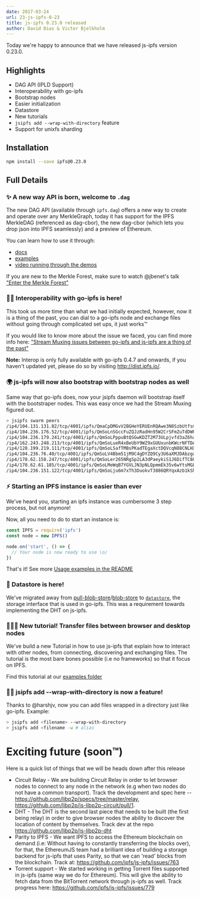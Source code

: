 ```yaml
---
date: 2017-03-24
url: 23-js-ipfs-0-23
title: js-ipfs 0.23.0 released
author: David Dias & Victor Bjelkholm
---
```


Today we're happy to announce that we have released js-ipfs version 0.23.0.

## Highlights

* DAG API (IPLD Support)
* Interoperability with go-ipfs
* Bootstrap nodes
* Easier initialization
* Datastore
* New tutorials
* `jsipfs add --wrap-with-directory` feature
* Support for unixfs sharding

## Installation

```bash
npm install --save ipfs@0.23.0
```

## Full Details

### ✨ A new way API is born, welcome to `.dag`

The new DAG API (available through `ipfs.dag`) offers a new way to create and operate over any MerkleGraph, today it has support for the IPFS MerkleDAG (referenced as dag-cbor), the new dag-cbor (which lets you drop json into IPFS seamlessly) and a preview of Ethereum.

You can learn how to use it through:
- [docs](https://github.com/ipfs/interface-ipfs-core/tree/master/API/dag#dag-api)
- [examples](https://github.com/ipfs/js-ipfs/tree/master/examples/dag#create-and-resolve-through-graphs-with-the-dag-api)
- [video running through the demos](https://www.youtube.com/watch?v=drULwJ_ZDRQ)

If you are new to the Merkle Forest, make sure to watch @jbenet's talk ["Enter the Merkle Forest"](https://www.youtube.com/watch?v=Bqs_LzBjQyk)

### 🙌🏽 Interoperability with go-ipfs is here!

This took us more time than what we had initially expected, however, now it is a thing of the past, you can dial to a go-ipfs node and exchange files without going through complicated set ups, it just works™

If you would like to know more about the issue we faced, you can find more info here: ["Stream Muxing issues between go-ipfs and js-ipfs are a thing of the past"](https://github.com/ipfs/js-ipfs/issues/721)

**Note:** Interop is only fully available with go-ipfs 0.4.7 and onwards, if you haven't updated yet, please do so by visiting http://dist.ipfs.io/.

### 🌍 js-ipfs will now also bootstrap with bootstrap nodes as well

Same way that go-ipfs does, now your jsipfs daemon will bootstrap itself with the bootstraper nodes. This was easy once we had the Stream Muxing figured out.

```sh
> jsipfs swarm peers
/ip4/104.131.131.82/tcp/4001/ipfs/QmaCpDMGvV2BGHeYERUEnRQAwe3N8SzbUtfsmvsqQLuvuJ
/ip4/104.236.176.52/tcp/4001/ipfs/QmSoLnSGccFuZQJzRadHn95W2CrSFmZuTdDWP8HXaHca9z
/ip4/104.236.179.241/tcp/4001/ipfs/QmSoLPppuBtQSGwKDZT2M73ULpjvfd3aZ6ha4oFGL1KrGM
/ip4/162.243.248.213/tcp/4001/ipfs/QmSoLueR4xBeUbY9WZ9xGUUxunbKWcrNFTDAadQJmocnWm
/ip4/128.199.219.111/tcp/4001/ipfs/QmSoLSafTMBsPKadTEgaXctDQVcqN88CNLHXMkTNwMKPnu
/ip4/104.236.76.40/tcp/4001/ipfs/QmSoLV4Bbm51jM9C4gDYZQ9Cy3U6aXMJDAbzgu2fzaDs64
/ip4/178.62.158.247/tcp/4001/ipfs/QmSoLer265NRgSp2LA3dPaeykiS1J6DifTC88f5uVQKNAd
/ip4/178.62.61.185/tcp/4001/ipfs/QmSoLMeWqB7YGVLJN3pNLQpmmEk35v6wYtsMGLzSr5QBU3
/ip4/104.236.151.122/tcp/4001/ipfs/QmSoLju6m7xTh3DuokvT3886QRYqxAzb1kShaanJgW36yx
```

### ⚡️ Starting an IPFS instance is easier than ever

We've heard you, starting an ipfs instance was cumbersome 3 step process, but not anymore!

Now, all you need to do to start an instance is:

```javascript
const IPFS = require('ipfs')
const node = new IPFS()

node.on('start', () => {
  // Your node is now ready to use \o/
})
```

That's it! See more [Usage examples in the README](https://github.com/ipfs/js-ipfs#ipfs-core-use-ipfs-as-a-module)

### 💾 Datastore is here!

We've migrated away from [pull-blob-store](https://github.com/ipfs/interface-pull-blob-store)/[blob-store](https://github.com/maxogden/abstract-blob-store) to [`datastore`](https://github.com/ipfs/interface-datastore), the storage interface that is used in go-ipfs. This was a requirement towards implementing the DHT on js-ipfs.

### 👩🏽‍🏫 New tutorial! Transfer files between browser and desktop nodes

We've build a new Tutorial in how to use js-ipfs that explain how to interact with other nodes, from connecting, discovering and exchanging files. The tutorial is the most bare bones possible (i.e no frameworks) so that it focus on IPFS.

Find this tutorial at our [examples folder](https://github.com/ipfs/js-ipfs/tree/master/examples/transfer-files)

### 👏🏽 jsipfs add --wrap-with-directory is now a feature!

Thanks to @harshjv, now you can add files wrapped in a directory just like go-ipfs. Example:

```sh
> jsipfs add <filename> --wrap-with-directory
> jsipfs add <filename -w # alias
```

# Exciting future (soon™)

Here is a quick list of things that we will be heads down after this release

- Circuit Relay - We are building Circuit Relay in order to let browser nodes to connect to any node in the network (e.g when two nodes do not have a common transport). Track the development and spec here -- https://github.com/libp2p/specs/tree/master/relay, https://github.com/libp2p/js-libp2p-circuit/pull/1.
- DHT - The DHT is the second last piece that needs to be built (the first being relay) in order to give browser nodes the ability to discover the location of content by themselves. Track dev at the repo https://github.com/libp2p/js-libp2p-dht
- Parity to IPFS - We want IPFS to access the Ethereum blockchain on demand (i.e: Without having to constantly transferring the blocks over), for that, the EthereumJS team had a brilliant idea of building a storage backend for js-ipfs that uses Parity, so that we can 'read' blocks from the blockchain. Track at: https://github.com/ipfs/js-ipfs/issues/763
- Torrent support - We started working in getting Torrent files supported in js-ipfs (same way we do for Ethereum). This will give the ability to fetch data from the BitTorrent network through js-ipfs as well. Track progress here: https://github.com/ipfs/js-ipfs/issues/779
